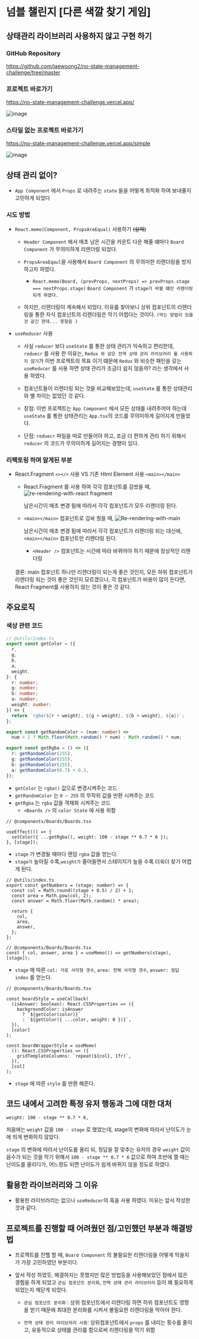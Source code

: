 # 넘블 챌린지 [다른 색깔 찾기 게임]

## 상태관리 라이브러리 사용하지 않고 구현 하기

### GitHub Repository

https://github.com/jaewoong2/no-state-management-challenge/tree/master

### 프로젝트 바로가기

https://no-state-management-challenge.vercel.app/

![image](https://user-images.githubusercontent.com/63512217/152742656-42ae6333-e253-40b3-8e0b-b0c88747db89.png)

### 스타일 없는 프로젝트 바로가기

https://no-state-management-challenge.vercel.app/simple

![image](https://user-images.githubusercontent.com/63512217/152742923-0a6b48b1-d7b1-475c-b2d6-4af4c721c2f8.png)

## 상태 관리 없이?

- `App Component` 에서 `Props` 로 내려주는 `state` 들을 어떻게 최적화 하여 보내줄지 고민하게 되었다

### 시도 방법

- `React.memo(Component, PropsAreEqual)` 사용하기 ~~(실패)~~

  - `Header Component` 에서 매초 남은 시간을 카운트 다운 해줄 떄마다 `Board Component` 가 무의미하게 리렌더링 되었다.
  - `PropsAreaEqaul`을 사용해서 `Board Component` 의 무의미한 리렌더링을 방지 하고자 하였다.

    - `React.memo(Board, (prevProps, nextProps) => prevProps.stage === nextProps.stage)` `Board Component` 가 `stage가 바뀔 떄만 리렌더링 되게 하였다.`

  - 하지만, 리렌더링이 계속해서 되었다. 이유를 찾아보니 상위 컴포넌트의 리렌더링을 통한 자식 컴포넌트의 리렌더링은 막기 어렵다는 것이다. `(막는 방법이 있을 것 같긴 한데... 못찾음 )`

- `useReducer` 사용

  - 사실 `reducer` 보다 `useState` 를 통한 상태 관리가 익숙하고 편리한데, `reduecr` 를 사용 한 이유는, `Redux 와 같은 전역 상태 관리 라이브러리 를 사용하지 않기`가 이번 프로젝트의 목표 이기 떄문에 `Redux` 와 비슷한 패턴을 갖는 `useReducer` 를 사용 하면 상태 관리가 조금더 쉽지 않을까? 라는 생각에서 사용 하였다.

  - 컴포넌트들이 리렌더링 되는 것을 비교해보았는데, `useState` 를 통한 상태관리와 별 차이는 없었던 것 같다.

  - 장점: 이번 프로젝트는 `App Component` 에서 모든 상태를 내려주어야 하는데 `useState` 를 통한 상태관리는 `App.tsx`의 코드를 무의미하게 길어지게 만들었다.

  - 단점: `reduecr` 파일을 따로 만들어야 하고, 조금 더 편하게 관리 하기 위해서 `reducer` 의 코드가 무의미하게 길어지는 경향이 있다.

### 리팩토링 하며 알게된 부분

- React.Fragment `<></>` 사용 VS 기존 Html Element 사용 `<main></main>`

  - React.Fragment 를 사용 하여 각각 컴포넌트를 감쌌을 때,
    ![re-rendering-with-react fragment](https://user-images.githubusercontent.com/63512217/152949731-a1e2e00d-3e7a-42de-8ee8-7cda20a95792.gif)

    남은시간이 매초 변경 됨에 따라서 각각 컴포넌트가 모두 리랜더링 된다.

  - `<main></main>` 컴포넌트로 감싸 줬을 때,
    ![Re-rendering-with-main](https://user-images.githubusercontent.com/63512217/152949380-e3cfb21c-8ef9-4333-aa90-b817de7b9510.gif)

    남은시간이 매초 변경 됨에 따라서 각각 컴포넌트가 리랜더링 되는 대신에,
    `<main></main>` 컴포넌트만 리랜더링 된다.

    - `<Header />` 컴포넌트는 시간에 따라 바뀌어야 하기 때문에 정상적인 리렌더링

  <br />
  결론: main 컴포넌트 하나만 리렌더링이 되는게 좋은 것인지, 모든 하위 컴포넌트가 리렌더링 되는 것이 좋은 것인지 모르겠으나, 각 컴포넌트가 비용이 많이 든다면, React Fragment를 사용하지 않는 것이 좋은 것 같다.

## 주요로직

### 색상 관련 코드

```ts
// @utils/index.ts
export const getColor = ({
  r,
  g,
  b,
  a,
  weight,
}: {
  r: number;
  g: number;
  b: number;
  a: number;
  weight: number;
}) => {
  return `rgba(${r + weight}, ${g + weight}, ${b + weight}, ${a})`;
};

export const getRandomColor = (num: number) =>
  num > 1 ? Math.floor(Math.random() * num) : Math.random() * num;

export const getRgba = () => ({
  r: getRandomColor(255),
  g: getRandomColor(255),
  b: getRandomColor(255),
  a: getRandomColor(0.7) + 0.3,
});
```

- `getColor` 는 `rgba()` 값으로 변경시켜주는 코드
- `getRandomColor` 는 `0 ~ 255` 의 무작위 값을 반환 시켜주는 코드
- `getRgba` 는 `rgba` 값을 객채화 시켜주는 코드
  - `<Boards />` 의 `color State` 에 사용 위함

```tsx
// @components/Boards/Boards.tsx

useEffect(() => {
  setColor({ ...getRgba(), weight: 100 - stage ** 0.7 * 6 });
}, [stage]);
```

- `stage` 가 변경될 때마다 랜덤 `rgba` 값을 얻는다.
- `stage가` 높아질 수록,`weight가` 줄어들면서 스테이지가 높을 수록 더욱더 찾기 어렵게 된다.

```tsx
// @utils/index.ts
export const getNumbers = (stage: number) => {
  const col = Math.round((stage + 0.5) / 2) + 1;
  const area = Math.pow(col, 2);
  const answer = Math.floor(Math.random() * area);

  return {
    col,
    area,
    answer,
  };
};

// @components/Boards/Boards.tsx
const { col, answer, area } = useMemo(() => getNumbers(stage), [stage]);
```

- `stage` 에 따른 `col: 가로 사각형 갯수`, `area: 전체 사각형 갯수`, `answer: 정답 index` 를 얻는다.

```tsx
// @components/Boards/Boards.tsx

const boardStyle = useCallback(
  (isAnswer: boolean): React.CSSProperties => ({
    backgroundColor: isAnswer
      ? `${getColor(color)}`
      : `${getColor({ ...color, weight: 0 })}`,
  }),
  [color]
);

const boardWrapperStyle = useMemo(
  (): React.CSSProperties => ({
    gridTemplateColumns: `repeat(${col}, 1fr)`,
  }),
  [col]
);
```

- `stage` 에 따른 `style` 를 반환 해준다.

## 코드 내에서 고려한 특정 유저 행동과 그에 대한 대처

```tsx
weight: 100 - stage ** 0.7 * 6,
```

처음에는 `weight` 값을 `100 - stage` 로 했었는데, stage의 변화에 따라서 난이도가 눈에 띄게 변화하지 않았다.

`stage` 의 변화에 따라서 난이도를 올리 되, 정답을 잘 맞추는 유저의 경우 `weight` 값이 음수가 되는 것을 막기 위해서 `100 - stage ** 0.7 * 6` 값으로 하여 초반에 깰 때는 난이도를 올리다가, 어느정도 되면 난이도가 쉽게 바뀌지 않을 정도로 하였다.

## 활용한 라이브러리와 그 이유

- 활용한 라이브러리는 없으나 `useReducer`의 훅을 사용 하였다. 이유는 앞서 작성한 것과 같다.

## 프로젝트를 진행할 때 어려웠던 점/고민했던 부분과 해결방법

- 프로젝트를 진핼 할 때, `Board Component` 의 불필요한 리렌더링을 어떻게 막을지가 가장 고민하였던 부분이다.

- 앞서 작성 하였듯, 해결하지는 못했지만 많은 방법등을 사용해보았던 점에서 많은 경험을 하게 되었고 `관심 컴포넌트 분리화`, `전역 상태 관리 라이브러리` 등이 왜 필요하게 되었는지 깨닫게 되었다.

  - `관심 컴포넌트 분리화` : 상위 컴포넌트에서 리렌더링 하면 하위 컴포넌트도 영향을 받기 때문에 최대한 분리화를 시켜서 불필요한 리렌더링을 막아야 한다.

  - `전역 상태 관리 라이브러리 사용`: 상위컴포넌트에서 `props` 를 내리는 횟수를 줄이고, 유동적으로 상태를 관리를 함으로써 리렌더링을 막기 위함
